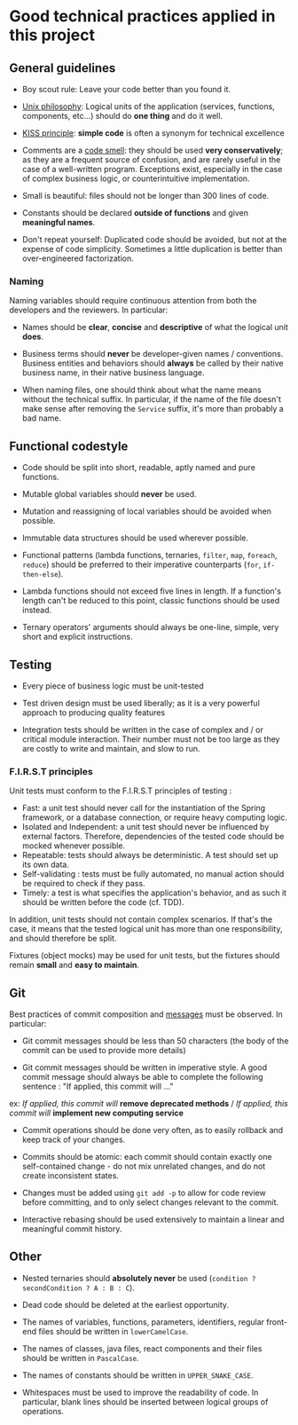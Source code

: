# Good technical practices applied in this project

## General guidelines

- Boy scout rule: Leave your code better than you found it.

- [Unix philosophy](https://en.wikipedia.org/wiki/Unix_philosophy): Logical units of the application (services, functions, components, etc...) should do **one thing** and do it well.

- [KISS principle](https://fr.wikipedia.org/wiki/Principe_KISS): **simple code** is often a synonym for technical excellence

- Comments are a [code smell](https://en.wikipedia.org/wiki/Code_smell): they should be used **very conservatively**; as they are a frequent source of confusion, and are rarely useful in the case of a well-written program. Exceptions exist, especially in the case of complex business logic, or counterintuitive implementation.

- Small is beautiful: files should not be longer than 300 lines of code.

- Constants should be declared **outside of functions** and given **meaningful names**.

- Don't repeat yourself: Duplicated code should be avoided, but not at the expense of code simplicity. Sometimes a little duplication is better than over-engineered factorization.

### Naming

Naming variables should require continuous attention from both the developers and the reviewers. In particular:

- Names should be **clear**, **concise** and **descriptive** of what the logical unit **does**.

- Business terms should **never** be developer-given names / conventions. Business entities and behaviors should **always** be called by their native business name, in their native business language.

- When naming files, one should think about what the name means without the technical suffix. In particular, if the name of the file doesn't make sense after removing the ``Service`` suffix, it's more than probably a bad name.
## Functional codestyle

- Code should be split into short, readable, aptly named and pure functions.

- Mutable global variables should **never** be used.

- Mutation and reassigning of local variables should be avoided when possible.

- Immutable data structures should be used wherever possible.

- Functional patterns (lambda functions, ternaries, `filter`, `map`, `foreach`, `reduce`) should be preferred to their imperative counterparts (`for`, `if-then-else`).

- Lambda functions should not exceed five lines in length. If a function's length can't be reduced to this point, classic functions should be used instead.

- Ternary operators' arguments should always be one-line, simple, very short and explicit instructions.

## Testing

- Every piece of business logic must be unit-tested

- Test driven design must be used liberally; as it is a very powerful approach to producing quality features

- Integration tests should be written in the case of complex and / or critical module interaction. Their number must not be too large as they are costly to write and maintain, and slow to run.

### F.I.R.S.T principles

Unit tests must conform to the F.I.R.S.T principles of testing :

- Fast: a unit test should never call for the instantiation of the Spring framework, or a database connection, or require heavy computing logic.
- Isolated and Independent: a unit test should never be influenced by external factors. Therefore, dependencies of the tested code should be mocked whenever possible.
- Repeatable: tests should always be deterministic. A test should set up its own data.
- Self-validating : tests must be fully automated, no manual action should be required to check if they pass.
- Timely: a test is what specifies the application's behavior, and as such it should be written before the code (cf. TDD).

In addition, unit tests should not contain complex scenarios. If that's the case, it means that the tested logical unit has more than one responsibility, and should therefore be split.

Fixtures (object mocks) may be used for unit tests, but the fixtures should remain **small** and **easy to maintain**.

## Git

Best practices of commit composition and [messages](https://chris.beams.io/posts/git-commit/) must be observed. In particular:

- Git commit messages should be less than 50 characters (the body of the commit can be used to provide more details)

- Git commit messages should be written in imperative style. A good commit message should always be able to complete the following sentence : "If applied, this commit will ..."

ex: _If applied, this commit will_ **remove deprecated methods** / _If applied, this commit will_ **implement new computing service**

- Commit operations should be done very often, as to easily rollback and keep track of your changes.

- Commits should be atomic: each commit should contain exactly one self-contained change - do not mix unrelated changes, and do not create inconsistent states.

- Changes must be added using ``git add -p`` to allow for code review before committing, and to only select changes relevant to the commit.

- Interactive rebasing should be used extensively to maintain a linear and meaningful commit history.

## Other

- Nested ternaries should **absolutely never** be used (``condition ? secondCondition ? A : B : C``).

- Dead code should be deleted at the earliest opportunity.

- The names of variables, functions, parameters, identifiers, regular front-end files should be written in ``lowerCamelCase``.

- The names of classes, java files, react components and their files should be written in ``PascalCase``.

- The names of constants should be written in ``UPPER_SNAKE_CASE``.

- Whitespaces must be used to improve the readability of code. In particular, blank lines should be inserted between logical groups of operations.